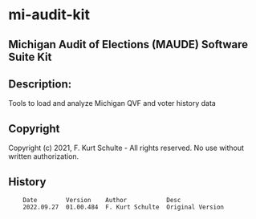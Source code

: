 # mi-audit-kit

## Michigan Audit of Elections (MAUDE) Software Suite Kit

## Description:  
Tools to load and analyze Michigan QVF and voter history data

## Copyright
Copyright (c) 2021, F. Kurt Schulte - All rights reserved.
No use without written authorization.

## History
```
    Date        Version    Author           Desc
    2022.09.27  01.00.484  F. Kurt Schulte  Original Version
```
